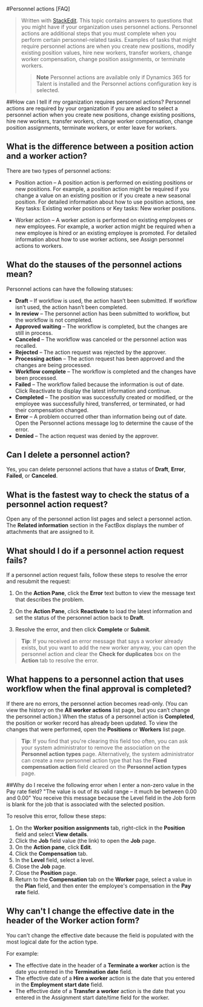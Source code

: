 #Personnel actions [FAQ]


> Written with [StackEdit](https://stackedit.io/).
> This topic contains answers to questions that you might have if your organization uses personnel actions. Personnel actions are additional steps that you must complete when you perform certain personnel-related tasks. Examples of tasks that might require personnel actions are when you create new positions, modify existing position values, hire new workers, transfer workers, change worker compensation, change position assignments, or terminate workers. 
> 
> >**Note**
> >Personnel actions are available only if Dynamics 365 for Talent is installed and the Personnel actions configuration key is selected. 

##How can I tell if my organization requires personnel actions?
Personnel actions are required by your organization if you are asked to select a personnel action when you create new positions, change existing positions, hire new workers, transfer workers, change worker compensation, change position assignments, terminate workers, or enter leave for workers. 


## What is the difference between a position action and a worker action?

There are two types of personnel actions: 

 - Position action – A position action is performed on existing positions or new positions. For example, a position action might be required if you change a value on an existing position or if you create a new seasonal position. For detailed information about how to use position actions, see Key tasks: Existing worker positions or Key tasks: New worker positions. 

 - Worker action – A worker action is performed on existing employees or new employees. For example, a worker action might be required when a new employee is hired or an existing employee is promoted. For detailed information about how to use worker actions, see Assign personnel actions to workers. 

## What do the stauses of the personnel actions mean?
Personnel actions can have the following statuses: 

 - **Draft** – If workflow is used, the action hasn’t been submitted. If workflow isn’t used, the action hasn’t been completed. 
 -  **In review** – The personnel action has been submitted to workflow, but the workflow is not completed. 
 - **Approved waiting** – The workflow is completed, but the changes are still in process.
 - **Canceled** – The workflow was canceled or the personnel action was recalled.
 - **Rejected** – The action request was rejected by the approver. 
 - **Processing action** – The action request has been approved and the changes are being processed.
 - **Workflow complete** – The workflow is completed and the changes have been processed.
 - **Failed** – The workflow failed because the information is out of date. Click Reactivate to display the latest information and continue.
 - **Completed** – The position was successfully created or modified, or the employee was successfully hired, transferred, or terminated, or had their compensation changed. 
 - **Error** – A problem occurred other than information being out of date. Open the Personnel actions message log to determine the cause of the error.
 - **Denied** – The action request was denied by the approver. 

## Can I delete a personnel action?
Yes, you can delete personnel actions that have a status of **Draft**, **Error**, **Failed**, or **Canceled**.

## What is the fastest way to check the status of a personnel action request?
Open any of the personnel action list pages and select a personnel action. The **Related information** section in the FactBox displays the number of attachments that are assigned to it. 

## What should I do if a personnel action request fails?
If a personnel action request fails, follow these steps to resolve the error and resubmit the request: 

 1. On the **Action Pane**, click the **Error** text button to view the message
    text that describes the problem.  
    
 2. On the **Action Pane**, click **Reactivate** to load the latest information and set the status of the personnel action back to **Draft**.  
    
 3. Resolve the error, and then click **Complete** or **Submit**.

> **Tip**:
> If you received an error message that says a worker already exists, but you want to add the new worker anyway, you can open the personnel action and clear the **Check for duplicates** box on the **Action** tab to resolve the error. 

## What happens to a personnel action that uses workflow when the final approval is completed? 
If there are no errors, the personnel action becomes read-only. (You can view the history on the **All worker actions** list page, but you can’t change the personnel action.) When the status of a personnel action is **Completed**, the position or worker record has already been updated. To view the changes that were performed, open the **Positions** or **Workers** list page.

>**Tip**:
>If you find that you're clearing this field too often, you can ask your system administrator to remove the association on the **Personnel action types** page. Alternatively, the system administrator can create a new personnel action type that has the **Fixed compensation action** field cleared on the **Personnel action types** page. 

##Why do I receive the following error when I enter a non-zero value in the Pay rate field? "The value is out of its valid range – it much be between 0.00 and 0.00" 
You receive this message because the Level field in the Job form is blank for the job that is associated with the selected position. 

To resolve this error, follow these steps: 

 1. On the **Worker position assignments** tab, right-click in the **Position** field and select **View details**. 
 2. Click the **Job** field value (the link) to open the **Job** page. 
 3. On the **Action pane**, click **Edit**.
 4. Click the **Compensation** tab. 
 5. In the **Level** field, select a level. 
 6. Close the **Job** page. 
 7. Close the **Position** page. 
 8. Return to the **Compensation** tab on the **Worker** page, select a value in the **Plan** field, and then enter the employee's compensation in the **Pay rate** field. 

## Why can't I change the effective date in the header of the Worker action form?
You can't change the effective date because the field is populated with the most logical date for the action type.

For example: 

 - The effective date in the header of a **Terminate a worker** action is the date you entered in the **Termination date** field. 
 - The effective date of a **Hire a worker** action is the date that you entered in the **Employment start date** field. 
 - The effective date of a **Transfer a worker** action is the date that you entered in the Assignment start date/time field for the worker. 

   
  
